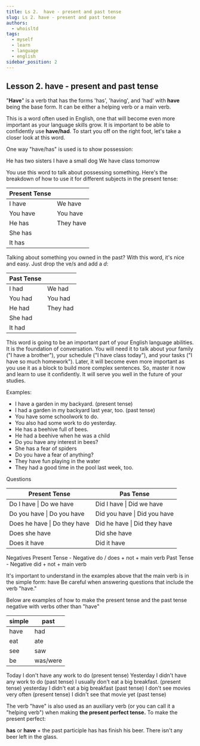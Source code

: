 ```yaml
---
title: Ls 2.  have - present and past tense
slug: Ls 2. have - present and past tense
authors:
  - whoisltd
tags:
  - myself
  - learn
  - language
  - english
sidebar_position: 2
---
```


## Lesson 2. have - present and past tense

"**Have**" is a verb that has the forms 'has', 'having', and 'had' with **have** being the base form. It can be either a helping verb or a main verb.

This is a word often used in English, one that will become even more important as your language skills grow. It is important to be able to confidently use **have/had**. To start you off on the right foot, let's take a closer look at this word.

One way "have/has" is used is to show possession:

He has two sisters
I have a small dog
We have class tomorrow

You use this word to talk about possessing something. Here's the breakdown of how to use it for different subjects in the present tense:

| Present Tense |           |
| ------------- | --------- |
| I have        | We have   |
| You have      | You have  |
| He has        | They have |
| She has       |           |
| It has        |           |

Talking about something you owned in the past? With this word, it's nice and easy. Just drop the ve/s and add a _d_:

| Past Tense |          |
| ---------- | -------- |
| I had      | We had   |
| You had    | You had  |
| He had     | They had |
| She had    |          |
| It had     |          |

This word is going to be an important part of your English language abilities. It is the foundation of conversation. You will need it to talk about your family ("I have a brother"), your schedule ("I have class today"), and your tasks ("I have so much homework"). Later, it will become even more important as you use it as a block to build more complex sentences. So, master it now and learn to use it confidently. It will serve you well in the future of your studies.

Examples:

- I have a garden in my backyard. (present tense)
- I had a garden in my backyard last year, too. (past tense)
- You have some schoolwork to do.
- You also had some work to do yesterday.
- He has a beehive full of bees.
- He had a beehive when he was a child
- Do you have any interest in bees?
- She has a fear of spiders
- Do you have a fear of anything?
- They have fun playing in the water
- They had a good time in the pool last week, too.

Questions

| Present Tense                | Pas Tense                    |
| ---------------------------- | ---------------------------- |
| Do I have \| Do we have      | Did I have \| Did we have    |
| Do you have \| Do you have   | Did you have \| Did you have |
| Does he have \| Do they have | Did he have \| Did they have |
| Does she have                | Did she have                 |
| Does it have                 | Did it have                  |

Negatives
Present Tense - Negative
do / does + not + main verb
Past Tense - Negative
did + not + main verb

It's important to understand in the examples above that the main verb is in the simple form: have
Be careful when answering questions that include the verb "have."

Below are examples of how to make the present tense and the past tense negative with verbs other than "have"

| simple | past     |
| ------ | -------- |
| have   | had      |
| eat    | ate      |
| see    | saw      |
| be     | was/were |

Today I don't have any work to do (present tense)
Yesterday I didn't have any work to do (past tense)
I usually don't eat a big breakfast. (present tense)
yesterday I didn't eat a big breakfast (past tense)
I don't see movies very often (present tense)
I didn't see that movie yet (past tense)

The verb "have" is also used as an auxiliary verb (or you can call it a
"helping verb") when making **the present perfect tense.**
To make the present perfect:

**has** or **have** + the past participle
has has finish his beer.
There isn't any beer left in the glass.
